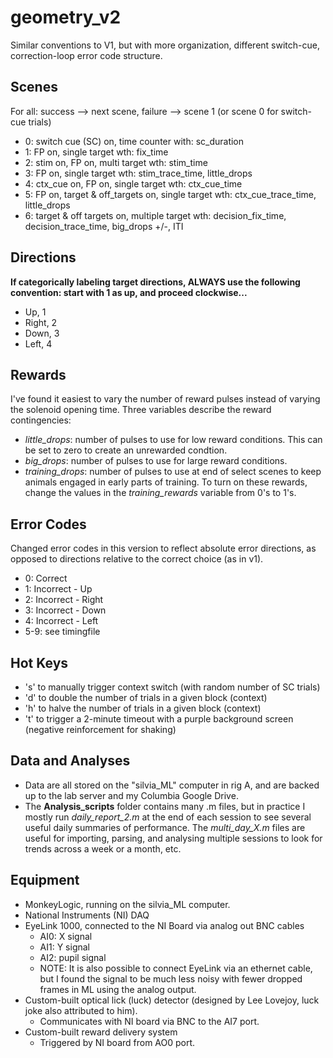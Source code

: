 # geometry_v2
Similar conventions to V1, but with more organization, different switch-cue, correction-loop error code structure.

## Scenes
For all: success --> next scene, failure --> scene 1 (or scene 0 for switch-cue trials)
- 0: switch cue (SC) on, time counter with: sc_duration
- 1: FP on, single target wth: fix_time
- 2: stim on, FP on, multi target wth: stim_time
- 3: FP on, single target wth: stim_trace_time, little_drops
- 4: ctx_cue on, FP on, single target wth: ctx_cue_time
- 5: FP on, target & off_targets on, single target wth: ctx_cue_trace_time, little_drops
- 6: target & off targets on, multiple target wth: decision_fix_time, decision_trace_time, big_drops +/-, ITI

## Directions
**If categorically labeling target directions, ALWAYS use the following convention: start with 1 as up, and proceed clockwise...**
- Up, 1
- Right, 2
- Down, 3
- Left, 4

## Rewards
I've found it easiest to vary the number of reward pulses instead of varying the solenoid opening time. Three variables describe the reward contingencies:
- _little_drops_: number of pulses to use for low reward conditions. This can be set to zero to create an unrewarded condtion.
- _big_drops_: number of pulses to use for large reward conditions.
- _training_drops_: number of pulses to use at end of select scenes to keep animals engaged in early parts of training. To turn on these rewards, change the values in the _training_rewards_ variable from 0's to 1's.

## Error Codes
Changed error codes in this version to reflect absolute error directions, as opposed to directions relative to the correct choice (as in v1).
- 0: Correct
- 1: Incorrect - Up
- 2: Incorrect - Right
- 3: Incorrect - Down
- 4: Incorrect - Left
- 5-9: see timingfile

## Hot Keys
- 's' to manually trigger context switch (with random number of SC trials)
- 'd' to double the number of trials in a given block (context)
- 'h' to halve the  number of trials in a given block (context)
- 't' to trigger a 2-minute timeout with a purple background screen (negative reinforcement for shaking)

## Data and Analyses
- Data are all stored on the "silvia_ML" computer in rig A, and are backed up to the lab server and my Columbia Google Drive.
- The **Analysis_scripts** folder contains many .m files, but in practice I mostly run _daily_report_2.m_ at the end of each session to see several useful daily summaries of performance. The _multi_day_X.m_ files are useful for importing, parsing, and analysing multiple sessions to look for trends across a week or a month, etc.

## Equipment 
- MonkeyLogic, running on the silvia_ML computer.
- National Instruments (NI) DAQ
- EyeLink 1000, connected to the NI Board via analog out BNC cables 
  - AI0: X signal
  - AI1: Y signal
  - AI2: pupil signal
  - NOTE: It is also possible to connect EyeLink via an ethernet cable, but I found the signal to be much less noisy with fewer dropped frames in ML using the analog output.
- Custom-built optical lick (luck) detector (designed by Lee Lovejoy, luck joke also attributed to him).
  - Communicates with NI board via BNC to the AI7 port.
- Custom-built reward delivery system
  - Triggered by NI board from AO0 port.


